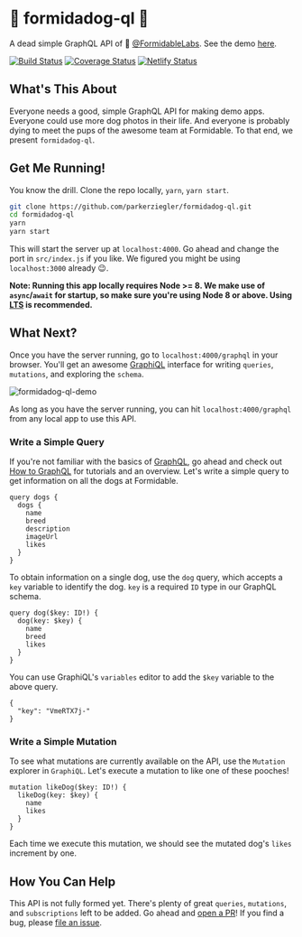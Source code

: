 # 🐶 formidadog-ql 🐶

A dead simple GraphQL API of 🐶 [@FormidableLabs](https://github.com/FormidableLabs). See the demo [here](https://formidadoq-ql.netlify.app/graphql).

[![Build Status](https://travis-ci.org/parkerziegler/formidadog-ql.svg?branch=main)](https://travis-ci.org/parkerziegler/formidadog-ql)
[![Coverage Status](https://coveralls.io/repos/github/parkerziegler/formidadog-ql/badge.svg?branch=main)](https://coveralls.io/github/parkerziegler/formidadog-ql?branch=main)
[![Netlify Status](https://api.netlify.com/api/v1/badges/5aec3c09-b015-4f41-bb98-0d3587fa431a/deploy-status)](https://app.netlify.com/sites/formidadoq-ql/deploys)

## What's This About

Everyone needs a good, simple GraphQL API for making demo apps. Everyone could use more dog photos in their life. And everyone is probably dying to meet the pups of the awesome team at Formidable. To that end, we present `formidadog-ql`.

## Get Me Running!

You know the drill. Clone the repo locally, `yarn`, `yarn start`.

```sh
git clone https://github.com/parkerziegler/formidadog-ql.git
cd formidadog-ql
yarn
yarn start
```

This will start the server up at `localhost:4000`. Go ahead and change the port in `src/index.js` if you like. We figured you might be using `localhost:3000` already 😉.

**Note: Running this app locally requires Node >= 8. We make use of `async`/`await` for startup, so make sure you're using Node 8 or above. Using [LTS](https://nodejs.org/en/) is recommended.**

## What Next?

Once you have the server running, go to `localhost:4000/graphql` in your browser. You'll get an awesome [GraphiQL](https://github.com/graphql/graphiql) interface for writing `queries`, `mutations`, and exploring the `schema`.

![formidadog-ql-demo](/static/formidadog-ql.gif)

As long as you have the server running, you can hit `localhost:4000/graphql` from any local app to use this API.

### Write a Simple Query

If you're not familiar with the basics of [GraphQL](https://graphql.org/), go ahead and check out [How to GraphQL](https://www.howtographql.com/) for tutorials and an overview. Let's write a simple query to get information on all the dogs at Formidable.

```
query dogs {
  dogs {
    name
    breed
    description
    imageUrl
    likes
  }
}
```

To obtain information on a single dog, use the `dog` query, which accepts a `key` variable to identify the dog. `key` is a required `ID` type in our GraphQL schema.

```
query dog($key: ID!) {
  dog(key: $key) {
    name
    breed
    likes
  }
}
```

You can use GraphiQL's `variables` editor to add the `$key` variable to the above query.

```
{
  "key": "VmeRTX7j-"
}
```

### Write a Simple Mutation

To see what mutations are currently available on the API, use the `Mutation` explorer in `GraphiQL`. Let's execute a mutation to like one of these pooches!

```
mutation likeDog($key: ID!) {
  likeDog(key: $key) {
    name
    likes
  }
}
```

Each time we execute this mutation, we should see the mutated dog's `likes` increment by one.

## How You Can Help

This API is not fully formed yet. There's plenty of great `queries`, `mutations`, and `subscriptions` left to be added. Go ahead and [open a PR](https://github.com/parkerziegler/formidadog-ql/pulls)! If you find a bug, please [file an issue](https://github.com/parkerziegler/formidadog-ql/issues).
